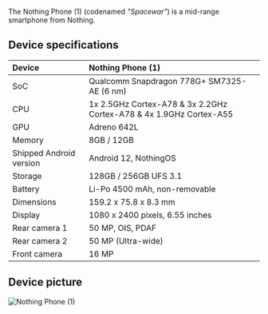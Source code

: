 The Nothing Phone (1) (codenamed _"Spacewar"_) is a mid-range smartphone from Nothing.


## Device specifications

| Device                  | Nothing Phone (1)                                                      |
| :---------------------- | :--------------------------------------------------------------------- |
| SoC                     | Qualcomm Snapdragon 778G+ SM7325-AE (6 nm)                             |
| CPU                     | 1x 2.5GHz Cortex-A78 & 3x 2.2GHz Cortex-A78 & 4x 1.9GHz Cortex-A55     |
| GPU                     | Adreno 642L                                                            |
| Memory                  | 8GB / 12GB                                                             |
| Shipped Android version | Android 12, NothingOS                                                  |
| Storage                 | 128GB / 256GB UFS 3.1                                                  |
| Battery                 | Li-Po 4500 mAh, non-removable                                          |
| Dimensions              | 159.2 x 75.8 x 8.3 mm                                                  |
| Display                 | 1080 x 2400 pixels, 6.55 inches                                        |
| Rear camera 1           | 50 MP, OIS, PDAF                                                       |
| Rear camera 2           | 50 MP (Ultra-wide)                                                     |
| Front camera            | 16 MP                                                                  |


## Device picture

![Nothing Phone (1)](https://camo.githubusercontent.com/7fe828c1f783ff303399ec6e5e6af0822cffbf5c46d373caf9bdea07e2051b63/68747470733a2f2f692e696d6775722e636f6d2f576a7a6e4531462e706e67)
